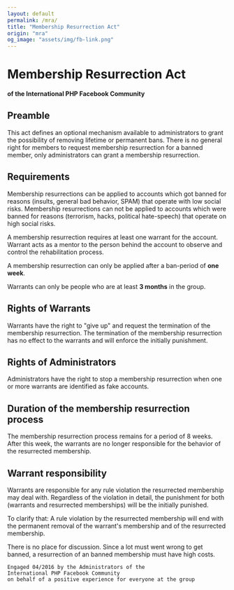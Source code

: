 ```yaml
---
layout: default
permalink: /mra/
title: "Membership Resurrection Act"
origin: "mra"
og_image: "assets/img/fb-link.png"
---
```


# Membership Resurrection Act

**of the International PHP Facebook Community**

## Preamble

This act defines an optional mechanism available to administrators to grant the
possibility of removing lifetime or permanent bans. There is no general right for
members to request membership resurrection for a banned member, only administrators
can grant a membership resurrection.

## Requirements

Membership resurrections can be applied to accounts which got banned for reasons
(insults, general bad behavior, SPAM) that operate with low social risks.
Membership resurrections can not be applied to accounts which were banned for
reasons (terrorism, hacks, political hate-speech) that operate on high social
risks.

A membership resurrection requires at least one warrant for the account. Warrant
acts as a mentor to the person behind the account to observe and control the
rehabilitation process.

A membership resurrection can only be applied after a ban-period of **one week**.

Warrants can only be people who are at least **3 months** in the group.

## Rights of Warrants

Warrants have the right to "give up" and request the termination of the membership
resurrection. The termination of the membership resurrection has no effect to the
warrants and will enforce the initially punishment.

## Rights of Administrators

Administrators have the right to stop a membership resurrection when one or more
warrants are identified as fake accounts.

## Duration of the membership resurrection process

The membership resurrection process remains for a period of 8 weeks. After this
week, the warrants are no longer responsible for the behavior of the resurrected
membership.

## Warrant responsibility

Warrants are responsible for any rule violation the resurrected membership may
deal with. Regardless of the violation in detail, the punishment for both
(warrants and resurrected memberships) will be the initially punished.

To clarify that: A rule violation by the resurrected membership will end with the
permanent removal of the warrant's membership and of the resurrected membership.

There is no place for discussion. Since a lot must went wrong to get banned, a
resurrection of an banned membership must have high costs.

```text
Engaged 04/2016 by the Administrators of the
International PHP Facebook Community
on behalf of a positive experience for everyone at the group
```
